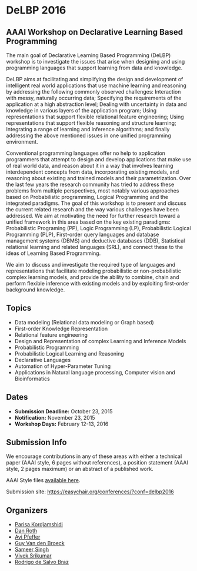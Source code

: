 # DeLBP 2016
## AAAI Workshop on Declarative Learning Based Programming

The main goal of Declarative Learning Based Programming (DeLBP) workshop is to investigate the issues that arise when designing and using programming languages that support learning from data and knowledge. 

DeLBP aims at facilitating and simplifying the design and development of intelligent real world applications that use machine learning and reasoning by addressing the following commonly observed challenges:
Interaction with messy, naturally occurring data; Specifying the requirements of the application at a high abstraction level; Dealing with uncertainty in data and knowledge in various layers of the application program; Using representations that support flexible relational feature engineering; Using representations that support flexible reasoning and structure learning; Integrating a range of learning and inference algorithms; and finally addressing the above mentioned issues in one unified programming environment.

Conventional programming languages offer no help to application programmers that attempt to design and develop applications that make use of real world data, and reason about it in a way that involves learning interdependent concepts from data, incorporating existing models, and reasoning about existing and trained models and their parametrization. Over the last few years the research community has tried to address these problems from multiple perspectives, most notably various approaches based on Probabilistic programming, Logical Programming and the integrated paradigms. The goal of this workshop is to present and discuss the current related research and the way various challenges have been addressed. We aim at motivating the need for further research toward a unified framework in this area based on the key existing paradigms: 
Probabilistic Programing (PP),  Logic Programming (LP),  Probabilistic Logical Programming (PLP),  First-order query languages and database management systems (DBMS) and deductive databases (DDB),  Statistical relational learning and related languages (SRL), and connect these to the ideas of Learning Based Programming.  

We aim to discuss and investigate the required type of languages and representations that facilitate modeling probabilistic or non-probabilistic complex learning models, and provide the ability to combine, chain and perform flexible inference with existing models and by exploiting first-order background knowledge.

## Topics
- Data modeling (Relational data modeling or Graph based)
- First-order Knowledge Representation
- Relational feature engineering
- Design and Representation of complex Learning and Inference Models 
- Probabilistic Programming 
- Probabilistic Logical Learning and Reasoning
- Declarative Languages
- Automation of Hyper-Parameter Tuning 
- Applications in Natural language processing, Computer vision and Bioinformatics

## Dates
- **Submission Deadline:** October 23, 2015
- **Notification:** November 23, 2015
- **Workshop Days:** February 12-13, 2016

## Submission Info
We encourage contributions in any of these areas with either a technical paper (AAAI style, 6 pages without references), a position statement (AAAI style, 2 pages maximum) or an abstract of a published work.

AAAI Style files [available here](http://www.aaai.org/Publications/Templates/AuthorKit.zip).

Submission site: https://easychair.org/conferences/?conf=delbp2016 

## Organizers
- [Parisa Kordjamshidi](http://people.cs.kuleuven.be/~parisa.kordjamshidi/)
- [Dan Roth](http://l2r.cs.uiuc.edu/)
- [Avi Pfeffer](http://www.gelberpfeffer.net/avi)
- [Guy Van den Broeck](http://people.cs.kuleuven.be/~guy.vandenbroeck/)
- [Sameer Singh](http://sameersingh.org)
- [Vivek Srikumar](http://svivek.com/)
- [Rodrigo de Salvo Braz](http://www.ai.sri.com/~braz/)
